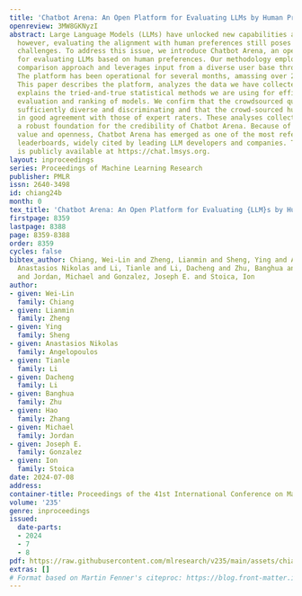 ```yaml
---
title: 'Chatbot Arena: An Open Platform for Evaluating LLMs by Human Preference'
openreview: 3MW8GKNyzI
abstract: Large Language Models (LLMs) have unlocked new capabilities and applications;
  however, evaluating the alignment with human preferences still poses significant
  challenges. To address this issue, we introduce Chatbot Arena, an open platform
  for evaluating LLMs based on human preferences. Our methodology employs a pairwise
  comparison approach and leverages input from a diverse user base through crowdsourcing.
  The platform has been operational for several months, amassing over 240K votes.
  This paper describes the platform, analyzes the data we have collected so far, and
  explains the tried-and-true statistical methods we are using for efficient and accurate
  evaluation and ranking of models. We confirm that the crowdsourced questions are
  sufficiently diverse and discriminating and that the crowd-sourced human votes are
  in good agreement with those of expert raters. These analyses collectively establish
  a robust foundation for the credibility of Chatbot Arena. Because of its unique
  value and openness, Chatbot Arena has emerged as one of the most referenced LLM
  leaderboards, widely cited by leading LLM developers and companies. The platform
  is publicly available at https://chat.lmsys.org.
layout: inproceedings
series: Proceedings of Machine Learning Research
publisher: PMLR
issn: 2640-3498
id: chiang24b
month: 0
tex_title: 'Chatbot Arena: An Open Platform for Evaluating {LLM}s by Human Preference'
firstpage: 8359
lastpage: 8388
page: 8359-8388
order: 8359
cycles: false
bibtex_author: Chiang, Wei-Lin and Zheng, Lianmin and Sheng, Ying and Angelopoulos,
  Anastasios Nikolas and Li, Tianle and Li, Dacheng and Zhu, Banghua and Zhang, Hao
  and Jordan, Michael and Gonzalez, Joseph E. and Stoica, Ion
author:
- given: Wei-Lin
  family: Chiang
- given: Lianmin
  family: Zheng
- given: Ying
  family: Sheng
- given: Anastasios Nikolas
  family: Angelopoulos
- given: Tianle
  family: Li
- given: Dacheng
  family: Li
- given: Banghua
  family: Zhu
- given: Hao
  family: Zhang
- given: Michael
  family: Jordan
- given: Joseph E.
  family: Gonzalez
- given: Ion
  family: Stoica
date: 2024-07-08
address:
container-title: Proceedings of the 41st International Conference on Machine Learning
volume: '235'
genre: inproceedings
issued:
  date-parts:
  - 2024
  - 7
  - 8
pdf: https://raw.githubusercontent.com/mlresearch/v235/main/assets/chiang24b/chiang24b.pdf
extras: []
# Format based on Martin Fenner's citeproc: https://blog.front-matter.io/posts/citeproc-yaml-for-bibliographies/
---
```

